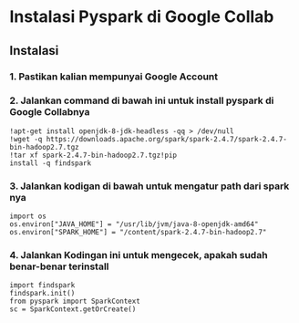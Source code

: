 # Instalasi Pyspark di Google Collab

## Instalasi

### 1. Pastikan kalian mempunyai Google Account

### 2. Jalankan command di bawah ini untuk install pyspark di Google Collabnya

```
!apt-get install openjdk-8-jdk-headless -qq > /dev/null
!wget -q https://downloads.apache.org/spark/spark-2.4.7/spark-2.4.7-bin-hadoop2.7.tgz
!tar xf spark-2.4.7-bin-hadoop2.7.tgz!pip
install -q findspark
```

### 3. Jalankan kodigan di bawah untuk mengatur path dari spark nya

```
import os
os.environ["JAVA_HOME"] = "/usr/lib/jvm/java-8-openjdk-amd64"
os.environ["SPARK_HOME"] = "/content/spark-2.4.7-bin-hadoop2.7"
```

### 4. Jalankan Kodingan ini untuk mengecek, apakah sudah benar-benar terinstall

```
import findspark
findspark.init()
from pyspark import SparkContext
sc = SparkContext.getOrCreate()
```
